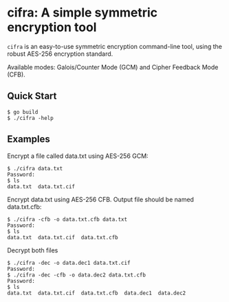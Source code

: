# cifra: A simple symmetric encryption tool

`cifra` is an easy-to-use symmetric encryption command-line tool, using the robust AES-256 encryption standard.

Available modes: Galois/Counter Mode (GCM) and Cipher Feedback Mode (CFB).

## Quick Start

```console
$ go build
$ ./cifra -help
```

## Examples

Encrypt a file called data.txt using AES-256 GCM:
```console
$ ./cifra data.txt
Password:
$ ls
data.txt  data.txt.cif
```

Encrypt data.txt using AES-256 CFB. Output file should be named data.txt.cfb:
```console
$ ./cifra -cfb -o data.txt.cfb data.txt
Password:
$ ls
data.txt  data.txt.cif  data.txt.cfb
```

Decrypt both files
```console
$ ./cifra -dec -o data.dec1 data.txt.cif
Password:
$ ./cifra -dec -cfb -o data.dec2 data.txt.cfb
Password:
$ ls
data.txt  data.txt.cif  data.txt.cfb  data.dec1  data.dec2
```

